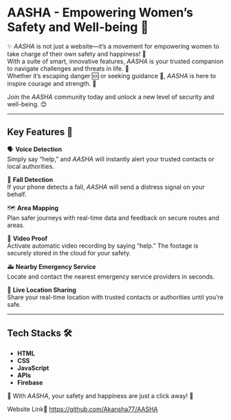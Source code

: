 # AASHA - Empowering Women’s Safety and Well-being 🌸  

✨ *AASHA* is not just a website—it’s a movement for empowering women to take charge of their own safety and happiness! 💖  
With a suite of smart, innovative features, *AASHA* is your trusted companion to navigate challenges and threats in life. 🙌  
Whether it’s escaping danger 🆘 or seeking guidance 🙏, *AASHA* is here to inspire courage and strength. 💪  

Join the *AASHA* community today and unlock a new level of security and well-being. 😊 

---

## **Key Features 🌟**  

🗣️ **Voice Detection**  
Simply say “help,” and *AASHA* will instantly alert your trusted contacts or local authorities.  

📱 **Fall Detection**  
If your phone detects a fall, *AASHA* will send a distress signal on your behalf.  

🗺️ **Area Mapping**  
Plan safer journeys with real-time data and feedback on secure routes and areas.  

🎥 **Video Proof**  
Activate automatic video recording by saying “help.” The footage is securely stored in the cloud for your safety.  

🚑 **Nearby Emergency Service**  
Locate and contact the nearest emergency service providers in seconds.  

📍 **Live Location Sharing**  
Share your real-time location with trusted contacts or authorities until you’re safe.  

---

## **Tech Stacks 🛠️**  
- **HTML**  
- **CSS**  
- **JavaScript**  
- **APIs**  
- **Firebase**  

💖 With *AASHA*, your safety and happiness are just a click away! 💖  

Website Link🔗 https://github.com/Akansha77/AASHA
